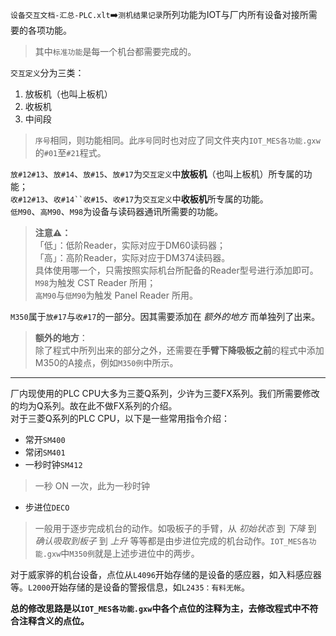 `设备交互文档-汇总-PLC.xlt`➡️`测机结果记录`所列功能为IOT与厂内所有设备对接所需要的各项功能。  
> 其中`标准功能`是每一个机台都需要完成的。  

`交互定义`分为三类：  
1. 放板机（也叫上板机）  
2. 收板机  
3. 中间段  
> `序号`相同，则功能相同。此`序号`同时也对应了同文件夹内`IOT_MES各功能.gxw`的`#01`至`#21`程式。  

`放#12#13`、`放#14`、`放#15`、`放#17`为`交互定义`中**放板机**（也叫上板机）所专属的功能；  
`收#12#13`、`收#14``收#15`、`收#17`为`交互定义`中**收板机**所专属的功能。  
`低M90`、`高M90`、`M98`为设备与读码器通讯所需要的功能。  
> **注意⚠️：**  
「低」：低阶Reader，实际对应于DM60读码器；  
「高」：高阶Reader，实际对应于DM374读码器。  
具体使用哪一个，只需按照实际机台所配备的Reader型号进行添加即可。  
`M98`为触发 CST Reader 所用；  
`高M90`与`低M90`为触发 Panel Reader 所用。  

`M350`属于`放#17`与`收#17`的一部分。因其需要添加在 *额外的地方* 而单独列了出来。  
> **额外的地方**：  
除了程式中所列出来的部分之外，还需要在**手臂下降吸板之前**的程式中添加M350的A接点，例如`M350例`中所示。  

---  

厂内现使用的PLC CPU大多为三菱Q系列，少许为三菱FX系列。我们所需要修改的均为Q系列。故在此不做FX系列的介绍。  
对于三菱Q系列的PLC CPU，以下是一些常用指令介绍：  
- 常开`SM400`  
- 常闭`SM401`  
- 一秒时钟`SM412`  
> 一秒 ON 一次，此为一秒时钟

- 步进位`DECO`  
> 一般用于逐步完成机台的动作。如吸板子的手臂，从 *初始状态* 到 *下降* 到 *确认吸取到板子* 到 *上升* 等等都是由步进位完成的机台动作。`IOT_MES各功能.gxw`中`M350例`就是上述步进位中的两步。

对于威家骅的机台设备，点位从`L4096`开始存储的是设备的感应器，如入料感应器等。`L2000`开始存储的是设备的警报信息，如`L2435：有料无帐`。  

**总的修改思路是以`IOT_MES各功能.gxw`中各个点位的注释为主，去修改程式中不符合注释含义的点位。**